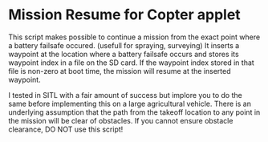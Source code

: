 # Mission Resume for Copter applet

This script makes possible to continue a mission from the exact point where a battery failsafe occured. (usefull for spraying, surveying)
It inserts a waypoint at the location where a battery failsafe occurs and stores its waypoint index in a file on the SD card. If the waypoint index stored in that file is non-zero at boot time, the mission will resume at the inserted waypoint.

I tested in SITL with a fair amount of success but implore you to do the same before implementing this on a large agricultural vehicle. There is an underlying assumption that the path from the takeoff location to any point in the mission will be clear of obstacles. If you cannot ensure obstacle clearance, DO NOT use this script!